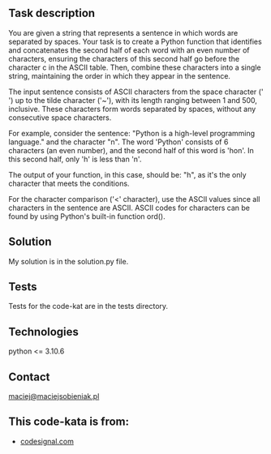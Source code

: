 ## Task description
You are given a string that represents a sentence in which words are separated by spaces. Your task is to create a Python function that identifies and concatenates the second half of each word with an even number of characters, ensuring the characters of this second half go before the character c in the ASCII table. Then, combine these characters into a single string, maintaining the order in which they appear in the sentence.

The input sentence consists of ASCII characters from the space character (' ') up to the tilde character ('~'), with its length ranging between 1 and 500, inclusive. These characters form words separated by spaces, without any consecutive space characters.

For example, consider the sentence: "Python is a high-level programming language." and the character "n". The word 'Python' consists of 6 characters (an even number), and the second half of this word is 'hon'. In this second half, only 'h' is less than 'n'.

The output of your function, in this case, should be: "h", as it's the only character that meets the conditions.

For the character comparison ('<' character), use the ASCII values since all characters in the sentence are ASCII. ASCII codes for characters can be found by using Python's built-in function ord().

## Solution
My solution is in the solution.py file.

## Tests
Tests for the code-kat are in the tests directory.

## Technologies
python <= 3.10.6

## Contact
maciej@maciejsobieniak.pl

## This code-kata is from:
* [codesignal.com](https://codesignal.com) 
